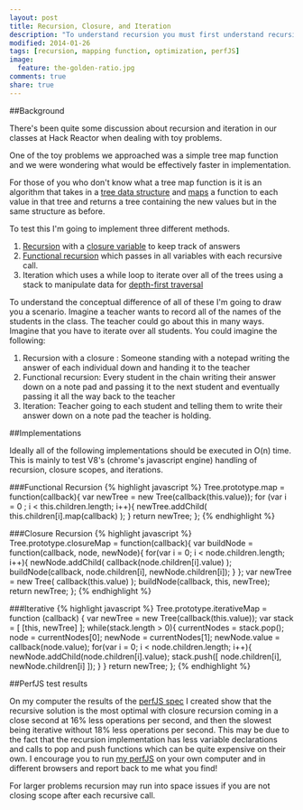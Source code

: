 ```yaml
---
layout: post
title: Recursion, Closure, and Iteration
description: "To understand recursion you must first understand recursion"
modified: 2014-01-26
tags: [recursion, mapping function, optimization, perfJS]
image:
  feature: the-golden-ratio.jpg
comments: true
share: true
---
```

##Background

There's been quite some discussion about recursion and iteration in our classes at Hack Reactor when dealing with toy problems.

One of the toy problems we approached was a simple tree map function and we were wondering what would be effectively faster in implementation.

For those of you who don't know what a tree map function is it is an algorithm that takes in a [tree data structure](http://en.wikipedia.org/wiki/Tree_%28data_structure%29) and [maps](http://en.wikipedia.org/wiki/Map_%28higher-order_function%29) a function to each value in that tree and returns a tree containing the new values but in the same structure as before.

To test this I'm going to implement three different methods.

1. [Recursion](http://en.wikipedia.org/wiki/Recursion) with a [closure variable](https://developer.mozilla.org/en-US/docs/Web/JavaScript/Guide/Closures) to keep track of answers 
2. [Functional recursion](http://en.wikipedia.org/wiki/Recursion#Functional_recursion) which passes in all variables with each recursive call.
3. Iteration which uses a while loop to iterate over all of the trees using a stack to manipulate data for [depth-first traversal](http://en.wikipedia.org/wiki/Tree_traversal#Depth-first)

To understand the conceptual difference of all of these I'm going to draw you a scenario. Imagine a teacher wants to record all of the names of the students in the class. The teacher could go about this in many ways. Imagine that you have to iterate over all students. You could imagine the following:

1. Recursion with a closure : 
    Someone standing with a notepad writing the answer of each individual down and handing it to the teacher
2. Functional recursion: 
    Every student in the chain writing their answer down on a note pad and passing it to the next student and eventually passing it all the way back to the teacher
3. Iteration: 
    Teacher going to each student and telling them to write their answer down on a note pad the teacher is holding.

##Implementations


Ideally all of the following implementations should be executed in O(n) time. This is mainly to test V8's (chrome's javascript engine) handling of recursion, closure scopes, and iterations. 


###Functional Recursion
{% highlight javascript %}
Tree.prototype.map = function(callback){
  var newTree = new Tree(callback(this.value)); 
  for (var i = 0 ; i < this.children.length; i++){
    newTree.addChild( this.children[i].map(callback) );
  }
  return newTree;
};
{% endhighlight %}

###Closure Recursion
{% highlight javascript %}
Tree.prototype.closureMap = function(callback){
  var buildNode = function(callback, node, newNode){
    for(var i = 0; i < node.children.length; i++){
      newNode.addChild( callback(node.children[i].value) );
      buildNode(callback, node.children[i], newNode.children[i]);
    }
  };
  var newTree = new Tree( callback(this.value) );
  buildNode(callback, this, newTree);
  return newTree;
};
{% endhighlight %}

###Iterative
{% highlight javascript %}
Tree.prototype.iterativeMap = function (callback) {
  var newTree = new Tree(callback(this.value));
  var stack = [ [this, newTree] ];
  while(stack.length > 0){
    currentNodes = stack.pop();
    node = currentNodes[0];
    newNode = currentNodes[1];
    newNode.value = callback(node.value);
    for(var i = 0; i < node.children.length; i++){
      newNode.addChild(node.children[i].value);
      stack.push([ node.children[i], newNode.children[i] ]);
    }
  }
  return newTree;
};
{% endhighlight %}

##PerfJS test results

On my computer the results of the [perfJS spec](http://jsperf.com/tree-map-kwyn) I created show that the recursive solution is the most optimal with closure recursion coming in a close second at 16% less operations per second, and then the slowest being iterative without 18% less operations per second. This may be due to the fact that the recursion implementation has less variable declarations and calls to pop and push functions which can be quite expensive on their own. I encourage you to run [my perfJS](http://jsperf.com/tree-map-kwyn) on your own computer and in different browsers and report back to me what you find!

For larger problems recursion may run into space issues if you are not closing scope after each recursive call. 